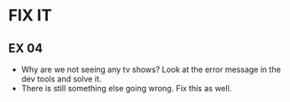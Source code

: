 # FIX IT
## EX 04
* Why are we not seeing any tv shows? Look at the error message in the dev tools and solve it.
* There is still something else going wrong. Fix this as well. 